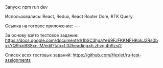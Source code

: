 Запуск: npm run dev<br/>

Использовались: React, Redux, React Router Dom, RTK Query.<br/>

Ссылка на готовое приложение: ---<br/>

За основу взято тестовое задание: https://docs.google.com/document/d/1bSC3hgaYe69FJFKKNFHKokJ2Rs0bxkYQ9ixnBS8xn-M/edit?tab=t.0#heading=h.zhvqi4h9zsj2<br/>

Список всех тестовых заданий: https://github.com/Hexlet/ru-test-assignments
